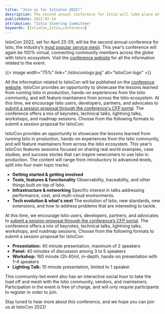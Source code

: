 ```yaml
---
title: "Join us for IstioCon 2022!"
description: The second annual conference for Istio will take place at the end of April.
publishdate: 2022-02-14
attribution: "Istio Steering Committee"
keywords: [IstioCon,Istio,conference]
---
```


IstioCon 2022, set for April 25-29, will be the second annual conference for Istio, the industry’s [most popular service mesh](https://www.cncf.io/wp-content/uploads/2020/11/CNCF_Survey_Report_2020.pdf). This year’s conference will again be 100% virtual, connecting community members across the globe with Istio’s ecosystem. Visit the [conference website](https://events.istio.io/) for all the information related to the event.

{{< image width="75%"
    link="./istioconlogo.jpg"
    alt="IstioCon logo"
    >}}

All the information related to IstioCon will be published on the [conference website](https://events.istio.io/). IstioCon provides an opportunity to showcase the lessons learned from running Istio in production, hands-on experiences from the Istio community, and will feature maintainers from across the Istio ecosystem. At this time, we encourage Istio users, developers, partners, and advocates to [submit a session proposal through the conference's CFP portal](https://sessionize.com/istiocon-2021/). The conference offers a mix of keynotes, technical talks, lightning talks, workshops, and roadmap sessions. Choose from the following formats to submit a session proposal for IstioCon:

IstioCon provides an opportunity to showcase the lessons learned from running Istio in production, hands-on experiences from the Istio community, and will feature maintainers from across the Istio ecosystem. This year’s IstioCon features sessions focused on sharing real world examples, case studies, and success stories that can inspire newcomers to use Istio in production. The content will range from introductory to advanced levels, split into four main topic tracks:
* **Getting started & getting involved**
* **Tools, features & functionality** Observability, traceability, and other things built on top of Istio.
* **Infrastructure & networking** Specific interest in talks addressing performance, cost, and multi-cloud environments.
* **Tech evolution & what's next** The evolution of Istio, new standards, new extensions, and how to address problems that are interesting to tackle.

At this time, we encourage Istio users, developers, partners, and advocates to [submit a session proposal through the conference’s CFP portal](https://sessionize.com/istiocon-2022/). The conference offers a mix of keynotes, technical talks, lightning talks, workshops, and roadmap sessions. Choose from the following formats to submit a session proposal for IstioCon:

* **Presentation:** 40 minute presentation, maximum of 2 speakers
* **Panel:** 40 minutes of discussion among 3 to 5 speakers
* **Workshop:** 160 minute (2h 40m), in-depth, hands-on presentation with 1–4 speakers
* **Lighting Talk:** 10 minute presentation, limited to 1 speaker

This community-led event also has an interactive social hour to take the load off and mesh with the Istio community, vendors, and maintainers. Participation in the event is free of charge, and will only require participants to register in order to join.

Stay tuned to hear more about this conference, and we hope you can join us at IstioCon 2022!
